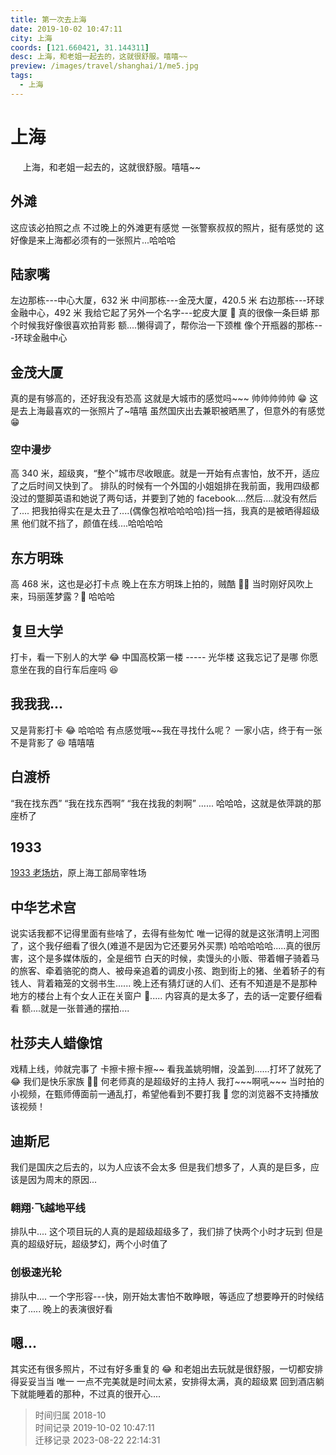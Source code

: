 ```yaml
---
title: 第一次去上海
date: 2019-10-02 10:47:11
city: 上海
coords: [121.660421, 31.144311]
desc: 上海，和老姐一起去的，这就很舒服。嘻嘻~~
preview: /images/travel/shanghai/1/me5.jpg
tags: 
  - 上海
---
```


# 上海

<span>
&nbsp;&nbsp;&nbsp;&nbsp;
上海，和老姐一起去的，这就很舒服。嘻嘻~~
</span>

<!-- more -->

## 外滩

这应该必拍照之点
<ImgItem src="/images/travel/shanghai/1/city2.jpg" />
不过晚上的外滩更有感觉
<ImgItem src="/images/travel/shanghai/1/city6.jpg" />
一张警察叔叔的照片，挺有感觉的
<ImgItem src="/images/travel/shanghai/1/city3.jpg" />
这好像是来上海都必须有的一张照片...哈哈哈
<ImgItem src="/images/travel/shanghai/1/me5.jpg" />

## 陆家嘴

左边那栋---中心大厦，632 米
中间那栋---金茂大厦，420.5 米
右边那栋---环球金融中心，492 米
<ImgItem src="/images/travel/shanghai/1/city1.jpg" />
我给它起了另外一个名字---蛇皮大厦 🤣
真的很像一条巨蟒
那个时候我好像很喜欢拍背影
额....懒得调了，帮你治一下颈椎
<ImgItem src="/images/travel/shanghai/1/me1.jpg" />
像个开瓶器的那栋---环球金融中心
<ImgItem src="/images/travel/shanghai/1/city8.jpg" />

## 金茂大厦

真的是有够高的，还好我没有恐高
<ImgItem src="/images/travel/shanghai/1/city4.jpg" />
这就是大城市的感觉吗\~\~\~
<ImgItem src="/images/travel/shanghai/1/city5.jpg" />
帅帅帅帅帅 😁 这是去上海最喜欢的一张照片了~嘻嘻
虽然国庆出去兼职被晒黑了，但意外的有感觉 😁
<ImgItem src="/images/travel/shanghai/1/me11.jpg" />

### 空中漫步

高 340 米，超级爽，“整个”城市尽收眼底。就是一开始有点害怕，放不开，适应了之后时间又快到了。
排队的时候有一个外国的小姐姐排在我前面，我用四级都没过的蹩脚英语和她说了两句话，并要到了她的 facebook....然后....就没有然后了....
把我拍得实在是太丑了....(偶像包袱哈哈哈哈)挡一挡，我真的是被晒得超级黑
<ImgItem src="/images/travel/shanghai/1/me12.jpg" />
他们就不挡了，颜值在线....哈哈哈哈
<ImgItem src="/images/travel/shanghai/1/we7.jpg" />

## 东方明珠

高 468 米，这也是必打卡点
<ImgItem src="/images/travel/shanghai/1/city9.jpg" />
晚上在东方明珠上拍的，贼酷 👍🏻
当时刚好风吹上来，玛丽莲梦露？🤣 哈哈哈
<ImgItem src="/images/travel/shanghai/1/we2.jpg" />

## 复旦大学

打卡，看一下别人的大学 😂
<ImgItem src="/images/travel/shanghai/1/me6.jpg" />
中国高校第一楼 ----- 光华楼
<ImgItem src="/images/travel/shanghai/1/me8.jpg" />
这我忘记了是哪
<ImgItem src="/images/travel/shanghai/1/we3.jpg" />
你愿意坐在我的自行车后座吗 😆
<ImgItem src="/images/travel/shanghai/1/me.jpg" />

## 我我我...

又是背影打卡 😂 哈哈哈
<ImgItem src="/images/travel/shanghai/1/me7.jpg" />
有点感觉哦\~\~我在寻找什么呢？
<ImgItem src="/images/travel/shanghai/1/me9.jpg" />
一家小店，终于有一张不是背影了 😆 嘻嘻嘻
<ImgItem src="/images/travel/shanghai/1/me2.jpg" />

## 白渡桥

“我在找东西”
“我在找东西啊”
“我在找我的刺啊”
......
哈哈哈，这就是依萍跳的那座桥了
<ImgItem src="/images/travel/shanghai/1/city7.jpg" />

## 1933

[1933 老场坊](https://baike.baidu.com/item/1933%E8%80%81%E5%9C%BA%E5%9D%8A/3558632?fr=aladdin)，原上海工部局宰牲场
<ImgItem src="/images/travel/shanghai/1/1933.jpg" />

## 中华艺术宫

说实话我都不记得里面有些啥了，去得有些匆忙
<ImgItem src="/images/travel/shanghai/1/ysg1.jpg" />
唯一记得的就是这张清明上河图了，这个我仔细看了很久(难道不是因为它还要另外买票)
哈哈哈哈哈.....真的很厉害，这个是多媒体版的，全是细节
白天的时候，卖馒头的小贩、带着帽子骑着马的旅客、牵着骆驼的商人、被母亲追着的调皮小孩、跑到街上的猪、坐着轿子的有钱人、背着箱笼的文弱书生......
晚上还有猜灯谜的人们、还有不知道是不是那种地方的楼台上有个女人正在关窗户 🤣.....
内容真的是太多了，去的话一定要仔细看看
<ImgItem src="/images/travel/shanghai/1/ysg2.jpg" />
额....就是一张普通的摆拍....
<ImgItem src="/images/travel/shanghai/1/we6.jpg" />

## 杜莎夫人蜡像馆

戏精上线，帅就完事了
<ImgItem src="/images/travel/shanghai/1/show2.jpg" />
卡擦卡擦卡擦\~\~
<ImgItem src="/images/travel/shanghai/1/show1.jpg" />
看我盖姚明帽，没盖到......打坏了就死了 😂
<ImgItem src="/images/travel/shanghai/1/me10.jpg" />
我们是快乐家族 ✌🏻
何老师真的是超级好的主持人
<ImgItem src="/images/travel/shanghai/1/me5.jpg" />
我打\~\~\~啊吼\~\~\~
<ImgItem src="/images/travel/shanghai/1/gf.jpg" />
当时拍的小视频，在甄师傅面前一通乱打，希望他看到不要打我 🤣
<VideoItem src="/images/travel/shanghai/1/video1.mp4" controls="controls">您的浏览器不支持播放该视频！</VideoItem>

## 迪斯尼

我们是国庆之后去的，以为人应该不会太多
但是我们想多了，人真的是巨多，应该是因为周末的原因...
<ImgItem src="/images/travel/shanghai/1/me3.jpg" />

### 翱翔·飞越地平线

排队中....
这个项目玩的人真的是超级超级多了，我们排了快两个小时才玩到
但是真的超级好玩，超级梦幻，两个小时值了
<ImgItem src="/images/travel/shanghai/1/disney2.jpg" />

### 创极速光轮

排队中....
一个字形容---快，刚开始太害怕不敢睁眼，等适应了想要睁开的时候结束了.....
<ImgItem src="/images/travel/shanghai/1/disney3.jpg" />
晚上的表演很好看
<ImgItem src="/images/travel/shanghai/1/disney1.jpg" />

## 嗯...

其实还有很多照片，不过有好多重复的 😂
和老姐出去玩就是很舒服，一切都安排得妥妥当当
唯一 一点不完美就是时间太紧，安排得太满，真的超级累
回到酒店躺下就能睡着的那种，不过真的很开心....

> 时间归属 2018-10<br/>
> 时间记录 2019-10-02 10:47:11<br/>
> 迁移记录 2023-08-22 22:14:31
